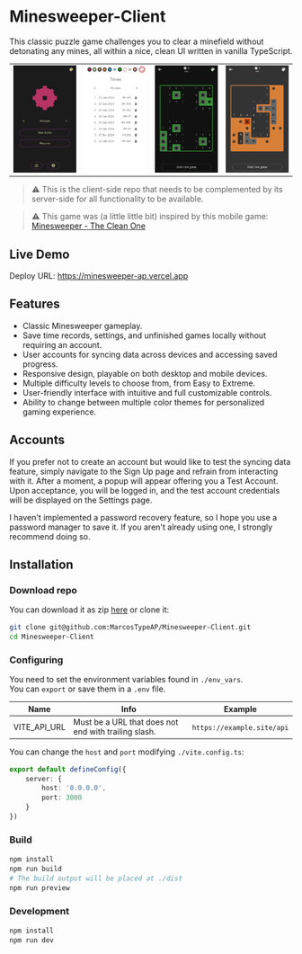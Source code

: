 # Minesweeper-Client

This classic puzzle game challenges you to clear a minefield without detonating any mines, all within a nice, clean UI written in vanilla TypeScript.

<table>
    <tr>
        <td>
            <img src="https://github.com/MarcosTypeAP/Minesweeper-Client/blob/main/images/menu.png" />
        </td>
        <td>
            <img src="https://github.com/MarcosTypeAP/Minesweeper-Client/blob/main/images/times.png" />
        </td>
        <td>
            <img src="https://github.com/MarcosTypeAP/Minesweeper-Client/blob/main/images/won_game.png" />
        </td>
        <td>
            <img src="https://github.com/MarcosTypeAP/Minesweeper-Client/blob/main/images/lost_game.png" />
        </td>
    </tr>
</table>

> ⚠️ This is the client-side repo that needs to be complemented by its server-side for all functionality to be available.

> ⚠️ This game was (a little little bit) inspired by this mobile game: [Minesweeper - The Clean One](https://play.google.com/store/apps/details?id=ee.dustland.android.minesweeper)

## Live Demo

Deploy URL: https://minesweeper-ap.vercel.app

## Features

- Classic Minesweeper gameplay.
- Save time records, settings, and unfinished games locally without requiring an account.
- User accounts for syncing data across devices and accessing saved progress.
- Responsive design, playable on both desktop and mobile devices.
- Multiple difficulty levels to choose from, from Easy to Extreme.
- User-friendly interface with intuitive and full customizable controls.
- Ability to change between multiple color themes for personalized gaming experience.

## Accounts

If you prefer not to create an account but would like to test the syncing data feature, simply navigate to the Sign Up page and refrain from interacting with it. After a moment, a popup will appear offering you a Test Account. Upon acceptance, you will be logged in, and the test account credentials will be displayed on the Settings page.

I haven't implemented a password recovery feature, so I hope you use a password manager to save it. If you aren't already using one, I strongly recommend doing so.

## Installation

### Download repo

You can download it as zip [here](https://github.com/MarcosTypeAP/Minesweeper-Client/archive/refs/heads/main.zip) or clone it:

```bash
git clone git@github.com:MarcosTypeAP/Minesweeper-Client.git
cd Minesweeper-Client
```

### Configuring

You need to set the environment variables found in `./env_vars`.  
You can `export` or save them in a `.env` file.

| Name | Info | Example |
|---|---|---|
| VITE_API_URL | Must be a URL that does not end with trailing slash. | `https://example.site/api` |

You can change the `host` and `port` modifying `./vite.config.ts`:

```typescript
export default defineConfig({
    server: {
        host: '0.0.0.0',
        port: 3000
    }
})
```

### Build

```bash
npm install
npm run build
# The build output will be placed at ./dist
npm run preview
```

### Development

```bash
npm install
npm run dev
```
